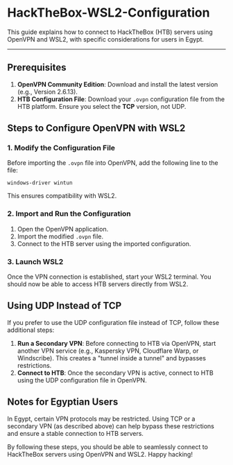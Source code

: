 # HackTheBox-WSL2-Configuration
This guide explains how to connect to HackTheBox (HTB) servers using OpenVPN and WSL2, with specific considerations for users in Egypt.

---

## Prerequisites
1. **OpenVPN Community Edition**: Download and install the latest version (e.g., Version 2.6.13).
2. **HTB Configuration File**: Download your `.ovpn` configuration file from the HTB platform. Ensure you select the **TCP** version, not UDP.


## Steps to Configure OpenVPN with WSL2

### 1. Modify the Configuration File
Before importing the `.ovpn` file into OpenVPN, add the following line to the file:
```plaintext
windows-driver wintun
```
This ensures compatibility with WSL2.

### 2. Import and Run the Configuration
1. Open the OpenVPN application.
2. Import the modified `.ovpn` file.
3. Connect to the HTB server using the imported configuration.

### 3. Launch WSL2
Once the VPN connection is established, start your WSL2 terminal. You should now be able to access HTB servers directly from WSL2.



## Using UDP Instead of TCP
If you prefer to use the UDP configuration file instead of TCP, follow these additional steps:

1. **Run a Secondary VPN**: Before connecting to HTB via OpenVPN, start another VPN service (e.g., Kaspersky VPN, Cloudflare Warp, or Windscribe). This creates a "tunnel inside a tunnel" and bypasses restrictions.
2. **Connect to HTB**: Once the secondary VPN is active, connect to HTB using the UDP configuration file in OpenVPN.


## Notes for Egyptian Users
In Egypt, certain VPN protocols may be restricted. Using TCP or a secondary VPN (as described above) can help bypass these restrictions and ensure a stable connection to HTB servers.



By following these steps, you should be able to seamlessly connect to HackTheBox servers using OpenVPN and WSL2. Happy hacking!



